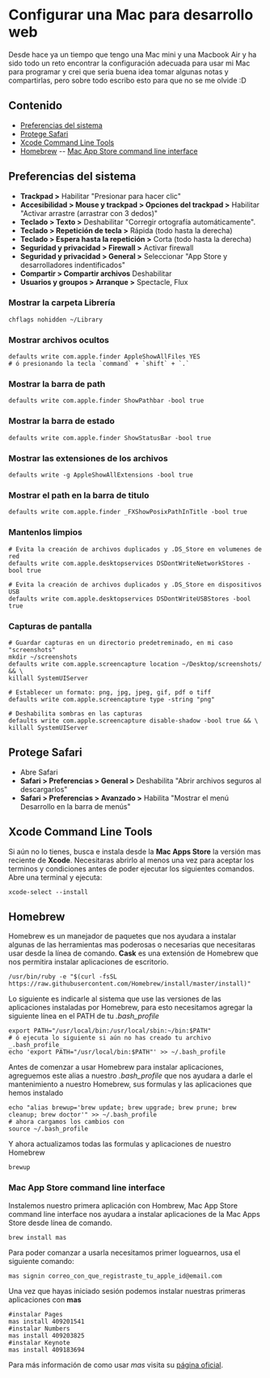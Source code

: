 # Configurar una Mac para desarrollo web
Desde hace ya un tiempo que tengo una Mac mini y una Macbook Air y ha sido todo un reto encontrar la configuración adecuada para usar mi Mac para programar y crei que seria buena idea tomar algunas notas y compartirlas, pero sobre todo escribo esto para que no se me olvide :D

## Contenido

- [Preferencias del sistema](#preferencias-del-sistema)
- [Protege Safari](#protege-safari)
- [Xcode Command Line Tools](#xcode-command-line-tools)
- [Homebrew](#homebrew)
-- [Mac App Store command line interface](#mac-app-store-command-line-interface)

## Preferencias del sistema
- **Trackpad >** Habilitar "Presionar para hacer clic"
- **Accesibilidad > Mouse y trackpad > Opciones del trackpad >** Habilitar "Activar arrastre (arrastrar con 3 dedos)"
- **Teclado > Texto >** Deshabilitar "Corregir ortografía automáticamente".
- **Teclado > Repetición de tecla >** Rápida (todo hasta la derecha)
- **Teclado > Espera hasta la repetición >** Corta (todo hasta la derecha)
- **Seguridad y privacidad > Firewall >** Activar firewall
- **Seguridad y privacidad > General >** Seleccionar "App Store y desarrolladores indentificados"
- **Compartir > Compartir archivos** Deshabilitar
- **Usuarios y groupos > Arranque >** Spectacle, Flux

### Mostrar la carpeta Librería

```shell
chflags nohidden ~/Library
```

### Mostrar archivos ocultos

```shell
defaults write com.apple.finder AppleShowAllFiles YES
# ó presionando la tecla `command` + `shift` + `.`
```

### Mostrar la barra de path

```shell
defaults write com.apple.finder ShowPathbar -bool true
```

### Mostrar la barra de estado

```shell
defaults write com.apple.finder ShowStatusBar -bool true
```

### Mostrar las extensiones de los archivos

```shell
defaults write -g AppleShowAllExtensions -bool true
```

### Mostrar el path en la barra de titulo

```shell
defaults write com.apple.finder _FXShowPosixPathInTitle -bool true
```

### Mantenlos limpios

```shell
# Evita la creación de archivos duplicados y .DS_Store en volumenes de red
defaults write com.apple.desktopservices DSDontWriteNetworkStores -bool true

# Evita la creación de archivos duplicados y .DS_Store en dispositivos USB
defaults write com.apple.desktopservices DSDontWriteUSBStores -bool true
```

### Capturas de pantalla

```shell
# Guardar capturas en un directorio predetreminado, en mi caso "screenshots"
mkdir ~/screenshots
defaults write com.apple.screencapture location ~/Desktop/screenshots/ && \
killall SystemUIServer

# Establecer un formato: png, jpg, jpeg, gif, pdf o tiff
defaults write com.apple.screencapture type -string "png"

# Deshabilita sombras en las capturas
defaults write com.apple.screencapture disable-shadow -bool true && \
killall SystemUIServer
```

## Protege Safari
- Abre Safari 
- **Safari > Preferencias > General >** Deshabilita "Abrir archivos seguros al descargarlos"
- **Safari > Preferencias > Avanzado >** Habilita "Mostrar el menú Desarrollo en la barra de menús"

## Xcode Command Line Tools
Si aún no lo tienes, busca e instala desde la **Mac Apps Store** la versión mas reciente de **Xcode**. Necesitaras abrirlo al menos una vez para aceptar los terminos y condiciones antes de poder ejecutar los siguientes comandos. Abre una terminal y ejecuta:

```shell
xcode-select --install
```

## Homebrew
Homebrew es un manejador de paquetes que nos ayudara a instalar algunas de las herramientas mas poderosas o necesarias que necesitaras usar desde la línea de comando. **Cask** es una extensión de Homebrew que nos permitira instalar aplicaciones de escritorio.

```shell
/usr/bin/ruby -e "$(curl -fsSL https://raw.githubusercontent.com/Homebrew/install/master/install)"
```

Lo siguiente es indicarle al sistema que use las versiones de las aplicaciones instaladas por Homebrew, para esto necesitamos agregar la siguiente línea en el PATH de tu _.bash_profile_

```shell
export PATH="/usr/local/bin:/usr/local/sbin:~/bin:$PATH"
# ó ejecuta lo siguiente si aún no has creado tu archivo _.bash_profile_
echo 'export PATH="/usr/local/bin:$PATH"' >> ~/.bash_profile
```

Antes de comenzar a usar Homebrew para instalar aplicaciones, agreguemos este alias a nuestro _.bash_profile_ que nos ayudara a darle el mantenimiento a nuestro Homebrew, sus formulas y las aplicaciones que hemos instalado

```shell
echo "alias brewup='brew update; brew upgrade; brew prune; brew cleanup; brew doctor'" >> ~/.bash_profile
# ahora cargamos los cambios con
source ~/.bash_profile
```

Y ahora actualizamos todas las formulas y aplicaciones de nuestro Homebrew
```shell
brewup
```

### Mac App Store command line interface
Instalemos nuestro primera aplicación con Hombrew, Mac App Store command line interface nos ayudara a instalar aplicaciones de la Mac Apps Store desde línea de comando.

```shell
brew install mas
```

Para poder comanzar a usarla necesitamos primer loguearnos, usa el siguiente comando:

```shell
mas signin correo_con_que_registraste_tu_apple_id@email.com
```

Una vez que hayas iniciado sesión podemos instalar nuestras primeras aplicaciones con **mas**

```shell
#instalar Pages
mas install 409201541
#instalar Numbers
mas install 409203825
#instalar Keynote
mas install 409183694
```

Para más información de como usar _mas_ visita su [página oficial](https://github.com/mas-cli/mas).
